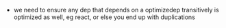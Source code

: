 - we need to ensure any dep that depends on a optimizedep transitively is optimized as well, eg react, or else you end up with duplications

